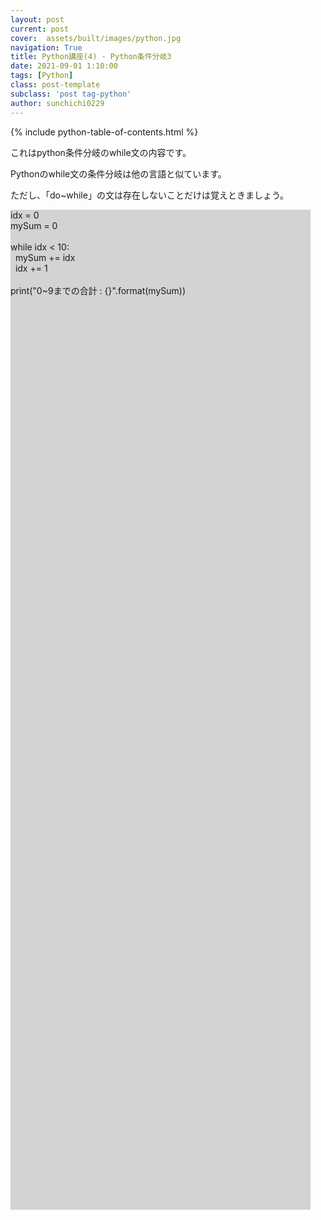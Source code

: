 ```yaml
---
layout: post
current: post
cover:  assets/built/images/python.jpg
navigation: True
title: Python講座(4) - Python条件分岐3 
date: 2021-09-01 1:10:00
tags: [Python]
class: post-template
subclass: 'post tag-python'
author: sunchichi0229
---
```


{% include python-table-of-contents.html %}

これはpython条件分岐のwhile文の内容です。<br>

Pythonのwhile文の条件分岐は他の言語と似ています。<br>

ただし、「do~while」の文は存在しないことだけは覚えときましょう。<br>

<div style="display:inline-box;background-color:lightgray;width:50vw;height:40vh;">
idx = 0<br>
mySum = 0<br>
<br>
while idx < 10:<br>
&nbsp;&nbsp;mySum += idx<br>
&nbsp;&nbsp;idx += 1<br>
<br>
print("0~9までの合計 : {}".format(mySum))
</div>